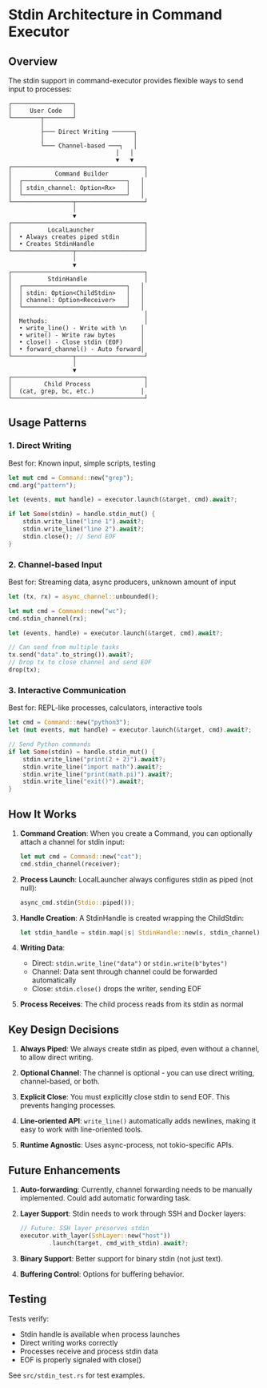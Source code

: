 # Stdin Architecture in Command Executor

## Overview

The stdin support in command-executor provides flexible ways to send input to processes:

```
┌─────────────────┐
│     User Code   │
└────────┬────────┘
         │
         ├─── Direct Writing ──────┐
         │                         │
         └─── Channel-based ───┐   │
                              │   │
                              ▼   ▼
┌─────────────────────────────────────┐
│            Command Builder          │
│  ┌─────────────────────────────┐   │
│  │ stdin_channel: Option<Rx>   │   │
│  └─────────────────────────────┘   │
└─────────────────┬───────────────────┘
                  │
                  ▼
┌─────────────────────────────────────┐
│          LocalLauncher              │
│  • Always creates piped stdin       │
│  • Creates StdinHandle              │
└─────────────────┬───────────────────┘
                  │
                  ▼
┌─────────────────────────────────────┐
│          StdinHandle                │
│  ┌─────────────────────────────┐   │
│  │ stdin: Option<ChildStdin>   │   │
│  │ channel: Option<Receiver>   │   │
│  └─────────────────────────────┘   │
│                                     │
│  Methods:                           │
│  • write_line() - Write with \n    │
│  • write() - Write raw bytes       │
│  • close() - Close stdin (EOF)     │
│  • forward_channel() - Auto forward│
└─────────────────┬───────────────────┘
                  │
                  ▼
┌─────────────────────────────────────┐
│         Child Process               │
│  (cat, grep, bc, etc.)             │
└─────────────────────────────────────┘
```

## Usage Patterns

### 1. Direct Writing
Best for: Known input, simple scripts, testing

```rust
let mut cmd = Command::new("grep");
cmd.arg("pattern");

let (events, mut handle) = executor.launch(&target, cmd).await?;

if let Some(stdin) = handle.stdin_mut() {
    stdin.write_line("line 1").await?;
    stdin.write_line("line 2").await?;
    stdin.close(); // Send EOF
}
```

### 2. Channel-based Input
Best for: Streaming data, async producers, unknown amount of input

```rust
let (tx, rx) = async_channel::unbounded();

let mut cmd = Command::new("wc");
cmd.stdin_channel(rx);

let (events, handle) = executor.launch(&target, cmd).await?;

// Can send from multiple tasks
tx.send("data".to_string()).await?;
// Drop tx to close channel and send EOF
drop(tx);
```

### 3. Interactive Communication
Best for: REPL-like processes, calculators, interactive tools

```rust
let cmd = Command::new("python3");
let (mut events, mut handle) = executor.launch(&target, cmd).await?;

// Send Python commands
if let Some(stdin) = handle.stdin_mut() {
    stdin.write_line("print(2 + 2)").await?;
    stdin.write_line("import math").await?;
    stdin.write_line("print(math.pi)").await?;
    stdin.write_line("exit()").await?;
}
```

## How It Works

1. **Command Creation**: When you create a Command, you can optionally attach a channel for stdin input:
   ```rust
   let mut cmd = Command::new("cat");
   cmd.stdin_channel(receiver);
   ```

2. **Process Launch**: LocalLauncher always configures stdin as piped (not null):
   ```rust
   async_cmd.stdin(Stdio::piped());
   ```

3. **Handle Creation**: A StdinHandle is created wrapping the ChildStdin:
   ```rust
   let stdin_handle = stdin.map(|s| StdinHandle::new(s, stdin_channel));
   ```

4. **Writing Data**: 
   - Direct: `stdin.write_line("data")` or `stdin.write(b"bytes")`
   - Channel: Data sent through channel could be forwarded automatically
   - Close: `stdin.close()` drops the writer, sending EOF

5. **Process Receives**: The child process reads from its stdin as normal

## Key Design Decisions

1. **Always Piped**: We always create stdin as piped, even without a channel, to allow direct writing.

2. **Optional Channel**: The channel is optional - you can use direct writing, channel-based, or both.

3. **Explicit Close**: You must explicitly close stdin to send EOF. This prevents hanging processes.

4. **Line-oriented API**: `write_line()` automatically adds newlines, making it easy to work with line-oriented tools.

5. **Runtime Agnostic**: Uses async-process, not tokio-specific APIs.

## Future Enhancements

1. **Auto-forwarding**: Currently, channel forwarding needs to be manually implemented. Could add automatic forwarding task.

2. **Layer Support**: Stdin needs to work through SSH and Docker layers:
   ```rust
   // Future: SSH layer preserves stdin
   executor.with_layer(SshLayer::new("host"))
           .launch(target, cmd_with_stdin).await?;
   ```

3. **Binary Support**: Better support for binary stdin (not just text).

4. **Buffering Control**: Options for buffering behavior.

## Testing

Tests verify:
- Stdin handle is available when process launches
- Direct writing works correctly
- Processes receive and process stdin data
- EOF is properly signaled with close()

See `src/stdin_test.rs` for test examples.